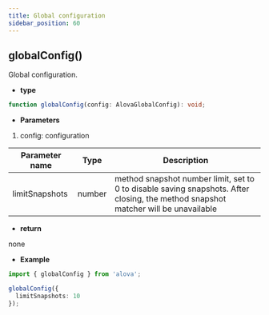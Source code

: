 ```yaml
---
title: Global configuration
sidebar_position: 60
---
```


## globalConfig()

Global configuration.

- **type**

```ts
function globalConfig(config: AlovaGlobalConfig): void;
```

- **Parameters**

1. config: configuration

| Parameter name | Type   | Description                                                                                                                        |
| -------------- | ------ | ---------------------------------------------------------------------------------------------------------------------------------- |
| limitSnapshots | number | method snapshot number limit, set to 0 to disable saving snapshots. After closing, the method snapshot matcher will be unavailable |

- **return**

none

- **Example**

```ts
import { globalConfig } from 'alova';

globalConfig({
  limitSnapshots: 10
});
```
